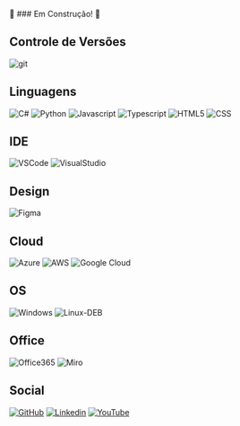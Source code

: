 :construction: ### Em Construção! :construction:


## Controle de Versões

![git](https://shields.io/badge/Git-Básico-f14e32?logo=git&style=flat) 

## Linguagens

![C#](https://shields.io/badge/CSharp-Básico-blue?logo=csharp&logoColor=blue&style=flat)
![Python](https://shields.io/badge/Python-Planejamento-306998?logo=python&style=flat)
![Javascript](https://shields.io/badge/Javascript-Planejamento-F0DB4F?logo=javascript&style=flat)
![Typescript](https://shields.io/badge/Typescript-Planejamento-3178C6?logo=typescript&style=flat)
![HTML5](https://shields.io/badge/HTML5-Planejamento-E34F26?logo=html5&logoColor=E34F26&style=flat)
![CSS](https://shields.io/badge/CSS3-Planejamento-1572B6?logo=css3&logoColor=1572B6&style=flat)

## IDE

![VSCode](https://shields.io/badge/VSCode-Básico-0078d7?logo=visual-studio-code&logoColor=0078d7&style=flat)
![VisualStudio](https://shields.io/badge/Visual_Studio-Básico-5C2D91?logo=visual-studio&logoColor=5C2D91&style=flat)

## Design

![Figma](https://img.shields.io/badge/Figma-Planejamento-F24E1E?style=flat&logo=figma&logoColor=F24E1E)

## Cloud

![Azure](https://shields.io/badge/Azure-Planejamento-0072C6?logo=microsoftazure&logoColor=0072C6&style=flat)
![AWS](https://shields.io/badge/AWS-Planejamento-FF9900?logo=amazon-aws&logoColor=FF9900&style=flat)
![Google Cloud](https://shields.io/badge/GCP-Planejamento-4285F4?logo=google-cloud&logoColor=4285F4&style=flat)

## OS

![Windows](https://shields.io/badge/Windows-Intermediario-0078D6?logo=windows&logoColor=0078D6&style=flat)
![Linux-DEB](https://shields.io/badge/Linux_Debian-Básico+-D70A53?logo=debian&logoColor=D70A53&style=flat)

## Office

![Office365](https://shields.io/badge/Microsoft_Office-Básico+-D83B01?style=flat&logo=microsoft-office&logoColor=D83B01)
![Miro](https://shields.io/badge/Miro-Básico+-050038?style=flat&logo=Miro&logoColor=050038)

## Social

[![GitHub](https://img.shields.io/badge/GitHub-100000?style=flat&logo=github&logoColor=whit)](https://github.com/sidneibrianti)
[![Linkedin](https://img.shields.io/badge/LinkedIn-0077B5?style=flat&logo=linkedin&logoColor=white)](https://www.linkedin.com)
[![YouTube](https://img.shields.io/badge/YouTube-FF0000?style=flat&logo=youtube&logoColor=white)](https://www.youtube.com)